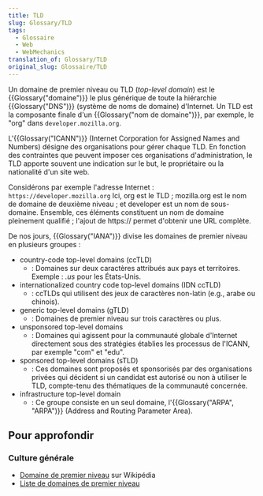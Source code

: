 ```yaml
---
title: TLD
slug: Glossary/TLD
tags:
  - Glossaire
  - Web
  - WebMechanics
translation_of: Glossary/TLD
original_slug: Glossaire/TLD
---
```

Un domaine de premier niveau ou TLD (_top-level domain_) est le {{Glossary("domaine")}} le plus générique de toute la hiérarchie {{Glossary("DNS")}} (système de noms de domaine) d'Internet. Un TLD est la composante finale d'un {{Glossary("nom de domaine")}}, par exemple, le "org" dans `developer.mozilla.org`.

L'{{Glossary("ICANN")}} (Internet Corporation for Assigned Names and Numbers) désigne des organisations pour gérer chaque TLD. En fonction des contraintes que peuvent imposer ces organisations d'administration, le TLD apporte souvent une indication sur le but, le propriétaire ou la nationalité d'un site web.

Considérons par exemple l'adresse Internet : `https://developer.mozilla.org`
Ici,  org est le TLD ; mozilla.org est le nom de domaine de deuxième niveau ; et developer est un nom de sous-domaine. Ensemble, ces éléments constituent un nom de domaine pleinement qualifié ; l'ajout de https\:// permet d'obtenir une URL complète.

De nos jours, {{Glossary("IANA")}} divise les domaines de premier niveau en plusieurs groupes :

- country-code top-level domains (ccTLD)
  - : Domaines sur deux caractères attribués aux pays et territoires. Exemple : _.us_ pour les États-Unis.
- internationalized country code top-level domains (IDN ccTLD)
  - : ccTLDs qui utilisent des jeux de caractères non-latin (e.g., arabe ou chinois).
- generic top-level domains (gTLD)
  - : Domaines de premier niveau sur trois caractères ou plus.
- unsponsored top-level domains
  - : Domaines qui agissent pour la communauté globale d'Internet directement sous des stratégies établies les processus de l'ICANN, par exemple "com" et "edu".
- sponsored top-level domains (sTLD)
  - : Ces domaines sont proposés et sponsorisés par des organisations privées qui décident si un candidat est autorisé ou non à utiliser le TLD, compte-tenu des thématiques de la communauté concernée.
- infrastructure top-level domain
  - : Ce groupe consiste en un seul domaine, l'{{Glossary("ARPA", "ARPA")}} (Address and Routing Parameter Area).

## Pour approfondir

### **Culture générale**

- [Domaine de premier niveau](https://fr.wikipedia.org/wiki/Domaine_de_premier_niveau) sur Wikipédia
- [Liste de domaines de premier niveau](http://www.iana.org/domains/root/db)
